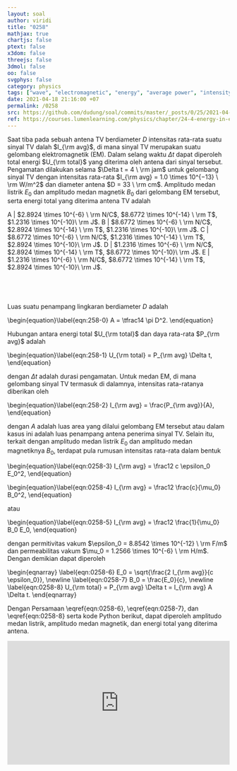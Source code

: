 ```yaml
---
layout: soal
author: viridi
title: "0258"
mathjax: true
chartjs: false
ptext: false
x3dom: false
threejs: false
3dmol: false
oo: false
svgphys: false
category: physics
tags: ["wave", "electromagnetic", "energy", "average power", "intensity", "magnetic field", "electric field", "tutorial-6", "fi1202", "2020-2"]
date: 2021-04-18 21:16:00 +07
permalink: /0258
src: https://github.com/dudung/soal/commits/master/_posts/0/25/2021-04-18-elementary-physics-tutorial-6-8.md
ref: https://courses.lumenlearning.com/physics/chapter/24-4-energy-in-electromagnetic-waves/
---
```

Saat tiba pada sebuah antena TV berdiameter $D$ intensitas rata-rata suatu sinyal TV dalah $I_{\rm avg}$, di mana sinyal TV merupakan suatu gelombang elektromagnetik (EM). Dalam selang waktu $\Delta t$ dapat diperoleh total energi $U_{\rm total}$ yang diterima oleh antena dari sinyal tersebut. Pengamatan dilakukan selama $\Delta t =  4 \ \rm jam$ untuk gelombang sinyal TV dengan intensitas rata-rata $I_{\rm avg} = 1.0 \times 10^{−13} \ \rm W/m^2$ dan diameter antena $D = 33 \ \rm cm$. Amplitudo medan listrik $E_0$ dan amplitudo medan magnetik $B_0$ dari gelombang EM tersebut, serta energi total yang diterima antena TV adalah

A | $2.8924 \times 10^{-6} \ \rm N/C$, $8.6772 \times 10^{-14} \ \rm T$, $1.2316 \times 10^{-10}\ \rm J$.
B | $8.6772 \times 10^{-6} \ \rm N/C$, $2.8924 \times 10^{-14} \ \rm T$, $1.2316 \times 10^{-10}\ \rm J$.
C | $8.6772 \times 10^{-6} \ \rm N/C$, $1.2316 \times 10^{-14} \ \rm T$, $2.8924 \times 10^{-10}\ \rm J$.
D | $1.2316 \times 10^{-6} \ \rm N/C$, $2.8924 \times 10^{-14} \ \rm T$, $8.6772 \times 10^{-10}\ \rm J$.
E | $1.2316 \times 10^{-6} \ \rm N/C$, $8.6772 \times 10^{-14} \ \rm T$, $2.8924 \times 10^{-10}\ \rm J$.


## &nbsp;
Luas suatu penampang lingkaran berdiameter $D$ adalah

\begin{equation}\label{eqn:258-0}
A = \tfrac14 \pi D^2.
\end{equation}

Hubungan antara energi total $U_{\rm total}$ dan daya rata-rata $P_{\rm avg}$ adalah

\begin{equation}\label{eqn:258-1}
U_{\rm total} = P_{\rm avg} \Delta t,
\end{equation}

dengan $\Delta t$ adalah durasi pengamatan. Untuk medan EM, di mana gelombang sinyal TV termasuk di dalamnya, intensitas rata-ratanya diberikan oleh

\begin{equation}\label{eqn:258-2}
I_{\rm avg} = \frac{P_{\rm avg}}{A},
\end{equation}

dengan $A$ adalah luas area yang dilalui gelombang EM tersebut atau dalam kasus ini adalah luas penampang antena penerima sinyal TV. Selain itu, terkait dengan amplitudo medan listrik $E_0$ dan amplitudo medan magnetiknya $B_0$, terdapat pula rumusan intensitas rata-rata dalam bentuk

\begin{equation}\label{eqn:0258-3}
I_{\rm avg} = \frac12 c \epsilon_0 E_0^2,
\end{equation}

\begin{equation}\label{eqn:0258-4}
I_{\rm avg} = \frac12 \frac{c}{\mu_0} B_0^2,
\end{equation}

atau 

\begin{equation}\label{eqn:0258-5}
I_{\rm avg} = \frac12 \frac{1}{\mu_0} B_0 E_0,
\end{equation}

dengan permitivitas vakum $\epsilon_0 = 8.8542 \times 10^{-12} \ \rm F/m$ dan permeabilitas vakum $\mu_0 = 1.2566 \times 10^{-6} \ \rm H/m$. Dengan demikian dapat diperoleh

\begin{eqnarray}
\label{eqn:0258-6} E_0 = \sqrt{\frac{2 I_{\rm avg}}{c \epsilon_0}}, \newline
\label{eqn:0258-7} B_0 = \frac{E_0}{c}, \newline
\label{eqn:0258-8} U_{\rm total} = P_{\rm avg} \Delta t = I_{\rm avg} A \Delta t.
\end{eqnarray}

Dengan Persamaan \eqref{eqn:0258-6}, \eqref{eqn:0258-7}, dan \eqref{eqn:0258-8} serta kode Python berikut, dapat diperoleh amplitudo medan listrik, amplitudo medan magnetik, dan energi total yang diterima antena.

<iframe src="https://trinket.io/embed/python/dbdb36ffc6" width="100%" height="280" frameborder="0" marginwidth="0" marginheight="0" allowfullscreen></iframe>
